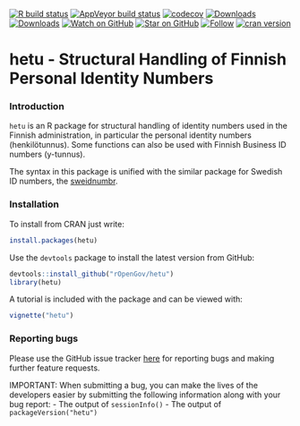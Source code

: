 
<!-- README.md is generated from README.Rmd. Please edit that file -->
<!-- badges: start -->

[![R build
status](https://github.com/rOpenGov/hetu/workflows/R-CMD-check/badge.svg)](https://github.com/rOpenGov/hetu/actions)
[![AppVeyor build
status](https://ci.appveyor.com/api/projects/status/github/rOpenGov/hetu?branch=master&svg=true)](https://ci.appveyor.com/project/rOpenGov/hetu)
[![codecov](https://codecov.io/gh/rOpenGov/hetu/branch/master/graph/badge.svg)](https://codecov.io/gh/rOpenGov/hetu)
[![Downloads](http://cranlogs.r-pkg.org/badges/grand-total/hetu)](https://cran.r-project.org/package=hetu)
[![Downloads](http://cranlogs.r-pkg.org/badges/hetu)](https://cran.r-project.org/package=hetu)
[![Watch on
GitHub](https://img.shields.io/github/watchers/ropengov/hetu.svg?style=social)](https://github.com/ropengov/hetu/watchers)
[![Star on
GitHub](https://img.shields.io/github/stars/ropengov/hetu.svg?style=social)](https://github.com/ropengov/hetu/stargazers)
[![Follow](https://img.shields.io/twitter/follow/ropengov.svg?style=social)](https://twitter.com/intent/follow?screen_name=ropengov)
[![cran
version](http://www.r-pkg.org/badges/version/hetu)](http://cran.rstudio.com/web/packages/hetu)
<!-- badges: end -->

<!--[![rstudio mirror downloads](http://cranlogs.r-pkg.org/badges/grand-total/hetu)](https://github.com/metacran/cranlogs.app)-->

# hetu - Structural Handling of Finnish Personal Identity Numbers

### Introduction

`hetu` is an R package for structural handling of identity numbers used
in the Finnish administration, in particular the personal identity
numbers (henkilötunnus). Some functions can also be used with Finnish
Business ID numbers (y-tunnus).

The syntax in this package is unified with the similar package for
Swedish ID numbers, the
[sweidnumbr](https://github.com/rOpenGov/sweidnumbr).

### Installation

To install from CRAN just write:

``` r
install.packages(hetu)
```

Use the `devtools` package to install the latest version from GitHub:

``` r
devtools::install_github("rOpenGov/hetu")
library(hetu)
```

A tutorial is included with the package and can be viewed with:

``` r
vignette("hetu")
```

### Reporting bugs

Please use the GitHub issue tracker
[here](https://github.com/rOpenGov/hetu/issues) for reporting bugs and
making further feature requests.

IMPORTANT: When submitting a bug, you can make the lives of the
developers easier by submitting the following information along with
your bug report: - The output of `sessionInfo()` - The output of
`packageVersion("hetu")`
